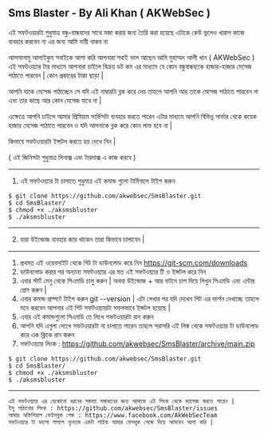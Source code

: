 Sms Blaster - By Ali Khan ( AKWebSec )
--

এই সফটওয়ারটা শুধুমাত্র বন্ধু-বান্ধবদের সাথে মজা করার জন্য তৈরি করা হয়েছে এটাকে কেউ ভুলেও খারাপ কাজে ব্যবহার করবেন না এর জন্য আমি দায়ী থাকব না

আসসালামু আলাইকুম সবাইকে আশা করি আপনারা সবাই ভাল আছেন আমি মুহাম্মদ আলী খান ( AKWebSec ) এই সফটওয়্যার টার মাধ্যমে আপনারা চাইলে বিক্রয় ডট কম এর মাধ্যমে যে কোন বন্ধুবান্ধবকেে হাজার-হাজার মেসেজ পাঠাতে পারবেন | কোন প্রকারের টাকা ছাড়া | 

আপনি যাকে মেসেজ পাঠাচ্ছেন সে যদি এই নাম্বারটা ব্লক করে দেয় তাহলে আপনি আর তাকে মেসেজ পাঠাতে পারবেন না এবং তার কাছে আর কোন মেসেজ যাবে না |

এক্ষেত্রে আপনি চাইলে আমার প্রিমিয়াম সার্ভিসটা ব্যবহার করতে পারেন এটার মাধ্যমে আপনি বিভিন্ন সার্ভার থেকে কয়েক হাজার মেসেজ পাঠাতে পারবেন ও যদি আপনাকে ব্লক করে কোন লাভ হবে না |

কিভাবে সফটওয়ারটা ইন্সটল করতে হয় দেখে নিন |

( এই জিনিসটা শুধুমাত্র লিনাক্স এবং টারমাক্স এ কাজ করবে  )

--------------------------------------------------------
1) এই সফটওয়্যার টা চালাতে শুধুমাত্র এই কমান্ড গুলো টার্মিনালে টাইপ করুন
```
$ git clone https://github.com/akwebsec/SmsBlaster.git 
$ cd SmsBlaster/ 
$ chmod +x ./aksmsbluster
$ ./aksmsbluster
```
--------------------------------------------------------

2) যারা উইন্ডোজ ব্যবহার করে থাকেন তারা কিভাবে চালাবেন |
--------------------------------------------------------
1) প্রথমত এই ওয়েবসাইট থেকে গিট টা ডাউনলোড করে নিন https://git-scm.com/downloads
2) ডাউনলোড করার পর অন্যান্য সফটওয়্যার এর মত এই সফটওয়্যার টি ও ইন্সটল করে নিন
3) এবার স্টার্ট মেনু থেকে সিএমডি চালু করুন | অথবা উইন্ডোজ + আর বাটনে চাপ দিয়ে লিখুন সিএমডি এবং এন্টার প্রেস করুন |
4) এবার কমান্ড প্রম্পটে টাইপ করুন git --version | এটা লেখার পর যদি দেখেন গিট এর ভার্শন দেখাচ্ছে তাহলে মনে করবেন আপনার এই গিট সফটওয়্যারটা সফলভাবে ইন্সটল হয়েছে |
5) এবার এই কমান্ডগুলো সিএমডি তে লিখে সফটওয়ারটা রান করুন
6) আপনি যদি এগুলা দেখেে সফটওয়ারটা না চালাতে পারেন তাহলে সরাসরি এই লিঙ্ক থেকে সফটওয়্যার টা ডাউনলোড করে এক ক্লিকে রান করুন
7) সফটওয়্যার লিংক : https://github.com/akwebsec/SmsBlaster/archive/main.zip
```
$ git clone https://github.com/akwebsec/SmsBlaster.git 
$ cd SmsBlaster/ 
$ chmod +x ./aksmsbluster
$ ./aksmsbluster
```
--------------------------------------------------------

```
এই সফটওয়্যার এর যেকোনো ধরনের সমস্যা সমাধানের জন্য আমাকে এই লিংক থেকে ম্যাসেজ করতে পারেন |
ইসু পাঠানোর লিংক : https://github.com/akwebsec/SmsBlaster/issues
আমার অফিশিয়াল ফেইসবুক পেজ : https://www.facebook.com/AkWebSecTeam
সফটওয়্যার টা ভালো লাগলে ন্যূনতম একটা লাইক আমার ফেসবুক পেজে দিয়ে আসবেন আশা করি |
```


